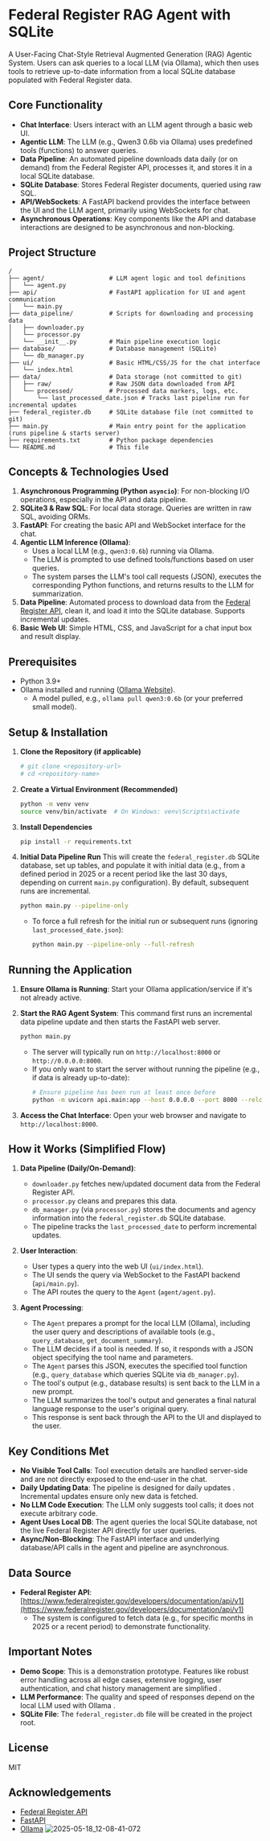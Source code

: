 # Federal Register RAG Agent with SQLite

A User-Facing Chat-Style Retrieval Augmented Generation (RAG) Agentic System. Users can ask queries to a local LLM (via Ollama), which then uses tools to retrieve up-to-date information from a local SQLite database populated with Federal Register data.

## Core Functionality

*   **Chat Interface**: Users interact with an LLM agent through a basic web UI.
*   **Agentic LLM**: The LLM (e.g., Qwen3 0.6b via Ollama) uses predefined tools (functions) to answer queries.
*   **Data Pipeline**: An automated pipeline downloads data daily (or on demand) from the Federal Register API, processes it, and stores it in a local SQLite database.
*   **SQLite Database**: Stores Federal Register documents, queried using raw SQL.
*   **API/WebSockets**: A FastAPI backend provides the interface between the UI and the LLM agent, primarily using WebSockets for chat.
*   **Asynchronous Operations**: Key components like the API and database interactions are designed to be asynchronous and non-blocking.

## Project Structure

```
/
├── agent/                  # LLM agent logic and tool definitions
│   └── agent.py
├── api/                    # FastAPI application for UI and agent communication
│   └── main.py
├── data_pipeline/          # Scripts for downloading and processing data
│   ├── downloader.py
│   └── processor.py
│   └── __init__.py         # Main pipeline execution logic
├── database/               # Database management (SQLite)
│   └── db_manager.py
├── ui/                     # Basic HTML/CSS/JS for the chat interface
│   └── index.html
├── data/                   # Data storage (not committed to git)
│   ├── raw/                # Raw JSON data downloaded from API
│   └── processed/          # Processed data markers, logs, etc.
│       └── last_processed_date.json # Tracks last pipeline run for incremental updates
├── federal_register.db     # SQLite database file (not committed to git)
├── main.py                 # Main entry point for the application (runs pipeline & starts server)
├── requirements.txt        # Python package dependencies
└── README.md               # This file
```

## Concepts & Technologies Used

1.  **Asynchronous Programming (Python `asyncio`)**: For non-blocking I/O operations, especially in the API and data pipeline.
2.  **SQLite3 & Raw SQL**: For local data storage. Queries are written in raw SQL, avoiding ORMs.
3.  **FastAPI**: For creating the basic API and WebSocket interface for the chat.
4.  **Agentic LLM Inference (Ollama)**:
    *   Uses a local LLM (e.g., `qwen3:0.6b`) running via Ollama.
    *   The LLM is prompted to use defined tools/functions based on user queries.
    *   The system parses the LLM's tool call requests (JSON), executes the corresponding Python functions, and returns results to the LLM for summarization.
5.  **Data Pipeline**: Automated process to download data from the [Federal Register API](https://www.federalregister.gov/developers/documentation/api/v1), clean it, and load it into the SQLite database. Supports incremental updates.
6.  **Basic Web UI**: Simple HTML, CSS, and JavaScript for a chat input box and result display.

## Prerequisites

*   Python 3.9+
*   Ollama installed and running ([Ollama Website](https://ollama.ai/)).
    *   A model pulled, e.g., `ollama pull qwen3:0.6b` (or your preferred small model).

## Setup & Installation

1.  **Clone the Repository (if applicable)**
    ```bash
    # git clone <repository-url>
    # cd <repository-name>
    ```

2.  **Create a Virtual Environment (Recommended)**
    ```bash
    python -m venv venv
    source venv/bin/activate  # On Windows: venv\Scripts\activate
    ```

3.  **Install Dependencies**
    ```bash
    pip install -r requirements.txt
    ```

4.  **Initial Data Pipeline Run**
    This will create the `federal_register.db` SQLite database, set up tables, and populate it with initial data (e.g., from a defined period in 2025 or a recent period like the last 30 days, depending on current `main.py` configuration). By default, subsequent runs are incremental.
    ```bash
    python main.py --pipeline-only
    ```
    *   To force a full refresh for the initial run or subsequent runs (ignoring `last_processed_date.json`):
        ```bash
        python main.py --pipeline-only --full-refresh
        ```

## Running the Application

1.  **Ensure Ollama is Running**:
    Start your Ollama application/service if it's not already active.

2.  **Start the RAG Agent System**:
    This command first runs an incremental data pipeline update and then starts the FastAPI web server.
    ```bash
    python main.py
    ```
    *   The server will typically run on `http://localhost:8000` or `http://0.0.0.0:8000`.
    *   If you only want to start the server without running the pipeline (e.g., if data is already up-to-date):
        ```bash
        # Ensure pipeline has been run at least once before
        python -m uvicorn api.main:app --host 0.0.0.0 --port 8000 --reload 
        ```

3.  **Access the Chat Interface**:
    Open your web browser and navigate to `http://localhost:8000`.

## How it Works (Simplified Flow)

1.  **Data Pipeline (Daily/On-Demand)**:
    *   `downloader.py` fetches new/updated document data from the Federal Register API.
    *   `processor.py` cleans and prepares this data.
    *   `db_manager.py` (via `processor.py`) stores the documents and agency information into the `federal_register.db` SQLite database.
    *   The pipeline tracks the `last_processed_date` to perform incremental updates.

2.  **User Interaction**:
    *   User types a query into the web UI (`ui/index.html`).
    *   The UI sends the query via WebSocket to the FastAPI backend (`api/main.py`).
    *   The API routes the query to the `Agent` (`agent/agent.py`).

3.  **Agent Processing**:
    *   The `Agent` prepares a prompt for the local LLM (Ollama), including the user query and descriptions of available tools (e.g., `query_database`, `get_document_summary`).
    *   The LLM decides if a tool is needed. If so, it responds with a JSON object specifying the tool name and parameters.
    *   The `Agent` parses this JSON, executes the specified tool function (e.g., `query_database` which queries SQLite via `db_manager.py`).
    *   The tool's output (e.g., database results) is sent back to the LLM in a new prompt.
    *   The LLM summarizes the tool's output and generates a final natural language response to the user's original query.
    *   This response is sent back through the API to the UI and displayed to the user.

## Key Conditions Met

*   **No Visible Tool Calls**: Tool execution details are handled server-side and are not directly exposed to the end-user in the chat.
*   **Daily Updating Data**: The pipeline is designed for daily updates . Incremental updates ensure only new data is fetched.
*   **No LLM Code Execution**: The LLM only suggests tool calls; it does not execute arbitrary code.
*   **Agent Uses Local DB**: The agent queries the local SQLite database, not the live Federal Register API directly for user queries.
*   **Async/Non-Blocking**: The FastAPI interface and underlying database/API calls in the agent and pipeline are asynchronous.

## Data Source

*   **Federal Register API**: [https://www.federalregister.gov/developers/documentation/api/v1](https://www.federalregister.gov/developers/documentation/api/v1)
    *   The system is configured to fetch data (e.g., for specific months in 2025 or a recent period) to demonstrate functionality.

## Important Notes

*   **Demo Scope**: This is a demonstration prototype. Features like robust error handling across all edge cases, extensive logging, user authentication, and chat history management are simplified .
*   **LLM Performance**: The quality and speed of responses depend on the local LLM used with Ollama .
*   **SQLite File**: The `federal_register.db` file will be created in the project root.

## License

MIT

## Acknowledgements

- [Federal Register API](https://www.federalregister.gov/developers/documentation/api/v1)
- [FastAPI](https://fastapi.tiangolo.com/)
- [Ollama](https://ollama.ai/)
![2025-05-18_12-08-41-072](https://github.com/user-attachments/assets/264a1663-51c5-46bb-ab6c-e2c483b345fa)


